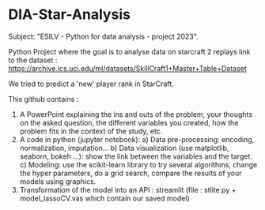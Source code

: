 # DIA-Star-Analysis

Subject: "ESILV - Python for data analysis - project 2023".

Python Project where the goal is to analyse data on starcraft 2 replays
link to the dataset : https://archive.ics.uci.edu/ml/datasets/SkillCraft1+Master+Table+Dataset

We tried to predict a 'new' player rank in StarCraft. 

This github contains : 
1. A PowerPoint explaining the ins and outs of the problem, your thoughts on the asked
question, the different variables you created, how the problem fits in the context of the
study, etc.
2. A code in python (jupyter notebook):
a) Data pre-processing: encoding, normalization, imputation… 
b) Data visualization (use matplotlib, seaborn, bokeh ...): show the link between
the variables and the target.
c) Modeling: use the scikit-learn library to try several algorithms, change the
hyper parameters, do a grid search, compare the results of your models using
graphics.
3. Transformation of the model into an API : streamlit (file : stlite.py + model_lassoCV.vas which contain our saved model)



